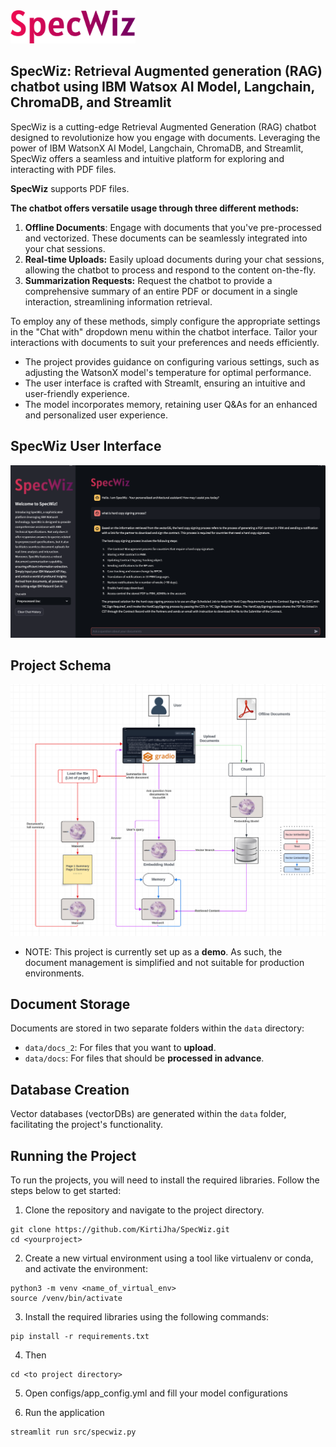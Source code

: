<div align="left">
  <img src="images/specwiz.png" alt="SpecWiz Logo" width="200">
</div>

## SpecWiz: Retrieval Augmented generation (RAG) chatbot using IBM Watsox AI Model, Langchain, ChromaDB, and Streamlit

SpecWiz is a cutting-edge Retrieval Augmented Generation (RAG) chatbot designed to revolutionize how you engage with documents. Leveraging the power of IBM WatsonX AI Model, Langchain, ChromaDB, and Streamlit, SpecWiz offers a seamless and intuitive platform for exploring and interacting with PDF files.

**SpecWiz** supports PDF files.

**The chatbot offers versatile usage through three different methods:**

1. **Offline Documents**: Engage with documents that you've pre-processed and vectorized. These documents can be seamlessly integrated into your chat sessions.
2. **Real-time Uploads:** Easily upload documents during your chat sessions, allowing the chatbot to process and respond to the content on-the-fly.
3. **Summarization Requests:** Request the chatbot to provide a comprehensive summary of an entire PDF or document in a single interaction, streamlining information retrieval.

To employ any of these methods, simply configure the appropriate settings in the "Chat with" dropdown menu within the chatbot interface. Tailor your interactions with documents to suit your preferences and needs efficiently.

- The project provides guidance on configuring various settings, such as adjusting the WatsonX model's temperature for optimal performance.
- The user interface is crafted with Streamlt, ensuring an intuitive and user-friendly experience.
- The model incorporates memory, retaining user Q&As for an enhanced and personalized user experience.

## SpecWiz User Interface

<div align="center">
  <img src="images/UI.png" alt="Ask-DOC UI">
</div>

## Project Schema

<div align="center">
  <img src="images/Schema.png" alt="Schema">
</div>

- NOTE: This project is currently set up as a **demo**. As such, the document management is simplified and not suitable for production environments.

## Document Storage

Documents are stored in two separate folders within the `data` directory:

- `data/docs_2`: For files that you want to **upload**.
- `data/docs`: For files that should be **processed in advance**.

## Database Creation

Vector databases (vectorDBs) are generated within the `data` folder, facilitating the project's functionality.

## Running the Project

To run the projects, you will need to install the required libraries. Follow the steps below to get started:

1. Clone the repository and navigate to the project directory.

```
git clone https://github.com/KirtiJha/SpecWiz.git
cd <yourproject>
```

2. Create a new virtual environment using a tool like virtualenv or conda, and activate the environment:

```
python3 -m venv <name_of_virtual_env>
source /venv/bin/activate
```

3. Install the required libraries using the following commands:

```
pip install -r requirements.txt
```

4. Then

```
cd <to project directory>
```

5. Open configs/app_config.yml and fill your model configurations

6. Run the application

```
streamlit run src/specwiz.py
```
